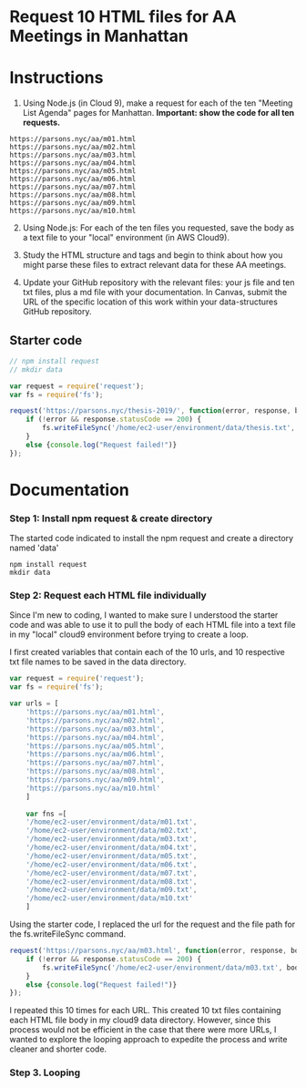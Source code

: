 # Request 10 HTML files for AA Meetings in Manhattan 

Instructions
======
1. Using Node.js (in Cloud 9), make a request for each of the ten "Meeting List Agenda" pages for Manhattan. **Important: show the code for all ten requests.**
```
https://parsons.nyc/aa/m01.html  
https://parsons.nyc/aa/m02.html  
https://parsons.nyc/aa/m03.html  
https://parsons.nyc/aa/m04.html  
https://parsons.nyc/aa/m05.html  
https://parsons.nyc/aa/m06.html  
https://parsons.nyc/aa/m07.html  
https://parsons.nyc/aa/m08.html  
https://parsons.nyc/aa/m09.html  
https://parsons.nyc/aa/m10.html
```

2. Using Node.js: For each of the ten files you requested, save the body as a text file to your "local" environment (in AWS Cloud9).

3. Study the HTML structure and tags and begin to think about how you might parse these files to extract relevant data for these AA meetings.

4. Update your GitHub repository with the relevant files: your js file and ten txt files, plus a md file with your documentation. In Canvas, submit the URL of the specific location of this work within your data-structures GitHub repository.

## Starter code

```javascript
// npm install request
// mkdir data

var request = require('request');
var fs = require('fs');

request('https://parsons.nyc/thesis-2019/', function(error, response, body){
    if (!error && response.statusCode == 200) {
        fs.writeFileSync('/home/ec2-user/environment/data/thesis.txt', body);
    }
    else {console.log("Request failed!")}
});
```
Documentation
======
### Step 1: Install npm request & create directory  
The started code indicated to install the npm request and create a directory named 'data'

```
npm install request
mkdir data
```

### Step 2: Request each HTML file individually 
Since I'm new to coding, I wanted to make sure I understood the starter code and was able to use it to pull the body of each HTML file into a text file in my "local" cloud9 environment before trying to create a loop. 

I first created variables that contain each of the 10 urls, and 10 respective txt file names to be saved in the data directory. 
 
```javascript
var request = require('request');
var fs = require('fs');

var urls = [
    'https://parsons.nyc/aa/m01.html',  
    'https://parsons.nyc/aa/m02.html',  
    'https://parsons.nyc/aa/m03.html',  
    'https://parsons.nyc/aa/m04.html',  
    'https://parsons.nyc/aa/m05.html',  
    'https://parsons.nyc/aa/m06.html',  
    'https://parsons.nyc/aa/m07.html',  
    'https://parsons.nyc/aa/m08.html',  
    'https://parsons.nyc/aa/m09.html',  
    'https://parsons.nyc/aa/m10.html'
    ]
    
    var fns =[
    '/home/ec2-user/environment/data/m01.txt', 
    '/home/ec2-user/environment/data/m02.txt', 
    '/home/ec2-user/environment/data/m03.txt', 
    '/home/ec2-user/environment/data/m04.txt', 
    '/home/ec2-user/environment/data/m05.txt', 
    '/home/ec2-user/environment/data/m06.txt', 
    '/home/ec2-user/environment/data/m07.txt', 
    '/home/ec2-user/environment/data/m08.txt', 
    '/home/ec2-user/environment/data/m09.txt', 
    '/home/ec2-user/environment/data/m10.txt'
    ]
 ```

Using the starter code, I replaced the url for the request and the file path for the fs.writeFileSync command. 

```javascript
request('https://parsons.nyc/aa/m03.html', function(error, response, body){
    if (!error && response.statusCode == 200) {
        fs.writeFileSync('/home/ec2-user/environment/data/m03.txt', body);
    }
    else {console.log("Request failed!")}
});
```
I repeated this 10 times for each URL. This created 10 txt files containing each HTML file body in my cloud9 data directory. However, since this process would not be efficient in the case that there were more URLs, I wanted to explore the looping approach to expedite the process and write cleaner and shorter code. 

### Step 3. Looping 

